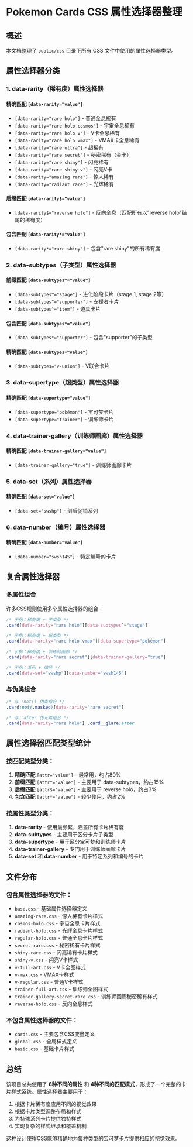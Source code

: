# Pokemon Cards CSS 属性选择器整理

## 概述
本文档整理了 `public/css` 目录下所有 CSS 文件中使用的属性选择器类型。

## 属性选择器分类

### 1. data-rarity（稀有度）属性选择器

#### 精确匹配 `[data-rarity="value"]`
- `[data-rarity="rare holo"]` - 普通全息稀有
- `[data-rarity="rare holo cosmos"]` - 宇宙全息稀有
- `[data-rarity="rare holo v"]` - V卡全息稀有
- `[data-rarity="rare holo vmax"]` - VMAX卡全息稀有
- `[data-rarity="rare ultra"]` - 超稀有
- `[data-rarity="rare secret"]` - 秘密稀有（金卡）
- `[data-rarity="rare shiny"]` - 闪亮稀有
- `[data-rarity="rare shiny v"]` - 闪亮V卡
- `[data-rarity="amazing rare"]` - 惊人稀有
- `[data-rarity="radiant rare"]` - 光辉稀有

#### 后缀匹配 `[data-rarity$="value"]`
- `[data-rarity$="reverse holo"]` - 反向全息（匹配所有以"reverse holo"结尾的稀有度）

#### 包含匹配 `[data-rarity*="value"]`
- `[data-rarity*="rare shiny"]` - 包含"rare shiny"的所有稀有度

### 2. data-subtypes（子类型）属性选择器

#### 前缀匹配 `[data-subtypes^="value"]`
- `[data-subtypes^="stage"]` - 进化阶段卡片（stage 1, stage 2等）
- `[data-subtypes^="supporter"]` - 支援者卡片
- `[data-subtypes^="item"]` - 道具卡片

#### 包含匹配 `[data-subtypes*="value"]`
- `[data-subtypes*="supporter"]` - 包含"supporter"的子类型

#### 精确匹配 `[data-subtypes="value"]`
- `[data-subtypes="v-union"]` - V联合卡片

### 3. data-supertype（超类型）属性选择器

#### 精确匹配 `[data-supertype="value"]`
- `[data-supertype="pokémon"]` - 宝可梦卡片
- `[data-supertype="trainer"]` - 训练师卡片

### 4. data-trainer-gallery（训练师画廊）属性选择器

#### 精确匹配 `[data-trainer-gallery="value"]`
- `[data-trainer-gallery="true"]` - 训练师画廊卡片

### 5. data-set（系列）属性选择器

#### 精确匹配 `[data-set="value"]`
- `[data-set="swshp"]` - 剑盾促销系列

### 6. data-number（编号）属性选择器

#### 精确匹配 `[data-number="value"]`
- `[data-number="swsh145"]` - 特定编号的卡片

## 复合属性选择器

### 多属性组合
许多CSS规则使用多个属性选择器的组合：

```css
/* 示例：稀有度 + 子类型 */
.card[data-rarity="rare holo"][data-subtypes^="stage"]

/* 示例：稀有度 + 超类型 */
.card[data-rarity="rare holo vmax"][data-supertype="pokémon"]

/* 示例：稀有度 + 训练师画廊 */
.card[data-rarity="rare secret"][data-trainer-gallery="true"]

/* 示例：系列 + 编号 */
.card[data-set="swshp"][data-number="swsh145"]
```

### 与伪类组合
```css
/* 与 :not() 伪类组合 */
.card:not(.masked)[data-rarity="rare secret"]

/* 与 :after 伪元素组合 */
.card[data-rarity="rare holo"] .card__glare:after
```

## 属性选择器匹配类型统计

### 按匹配类型分类：
1. **精确匹配** `[attr="value"]` - 最常用，约占80%
2. **前缀匹配** `[attr^="value"]` - 主要用于 data-subtypes，约占15%
3. **后缀匹配** `[attr$="value"]` - 主要用于 reverse holo，约占3%
4. **包含匹配** `[attr*="value"]` - 较少使用，约占2%

### 按属性类型分类：
1. **data-rarity** - 使用最频繁，涵盖所有卡片稀有度
2. **data-subtypes** - 主要用于区分卡片子类型
3. **data-supertype** - 用于区分宝可梦和训练师卡片
4. **data-trainer-gallery** - 专门用于训练师画廊卡片
5. **data-set** 和 **data-number** - 用于特定系列和编号的卡片

## 文件分布

### 包含属性选择器的文件：
- `base.css` - 基础属性选择器定义
- `amazing-rare.css` - 惊人稀有卡片样式
- `cosmos-holo.css` - 宇宙全息卡片样式
- `radiant-holo.css` - 光辉全息卡片样式
- `regular-holo.css` - 普通全息卡片样式
- `secret-rare.css` - 秘密稀有卡片样式
- `shiny-rare.css` - 闪亮稀有卡片样式
- `shiny-v.css` - 闪亮V卡样式
- `v-full-art.css` - V卡全图样式
- `v-max.css` - VMAX卡样式
- `v-regular.css` - 普通V卡样式
- `trainer-full-art.css` - 训练师全图样式
- `trainer-gallery-secret-rare.css` - 训练师画廊秘密稀有样式
- `reverse-holo.css` - 反向全息样式

### 不包含属性选择器的文件：
- `cards.css` - 主要包含CSS变量定义
- `global.css` - 全局样式定义
- `basic.css` - 基础卡片样式

## 总结

该项目总共使用了 **6种不同的属性** 和 **4种不同的匹配模式**，形成了一个完整的卡片样式系统。属性选择器主要用于：

1. 根据卡片稀有度应用不同的视觉效果
2. 根据卡片类型调整布局和样式
3. 为特殊系列卡片提供独特样式
4. 实现复杂的样式继承和覆盖机制

这种设计使得CSS能够精确地为每种类型的宝可梦卡片提供相应的视觉效果。
